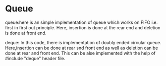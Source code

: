 # Queue
queue:here is an simple implementation of queue which works on FIFO i.e. first in first out principle.
Here, insertion is done at the rear end and deletion is done at front end.
 
deque:
In this code, there is implementation of doubly ended circular queue.
Here,insertion can be done at rear snd front end as well as deletion can be done at rear and front end.
This can be alse implemented with the help of #include "deque" header file.

